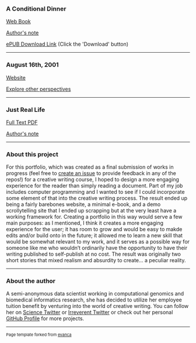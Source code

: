 
### A Conditional Dinner

[Web Book](https://competent-booth-17d5e0.netlify.com/)  

[Author's note](https://competent-booth-17d5e0.netlify.com/authors-note.html)  

[ePUB Download Link](https://github.com/apeculiarreality/AConditionalDinner-Book/blob/master/docs/AConditionalDinner.epub) (Click the 'Download' button)

---

### August 16th, 2001

[Website](https://apeculiarreality.github.io/August16th2001)

[Explore other perspectives](/AUG162001)

---

### Just Real Life

[Full Text PDF](/pdf/JustRealLife.pdf)  

[Author's note](/JRLAN)  

---

### About this project 

For this portfolio, which was created as a final submission of works in progress (feel free to [create an issue](https://help.github.com/en/github/managing-your-work-on-github/creating-an-issue) to provide feedback in any of the repos!) for a creative writing course, I hoped to design a more engaging experience for the reader than simply reading a document. Part of my job includes computer programming and I wanted to see if I could incorporate some element of that into the creative writing process. The result ended up being a fairly barebones website, a minimal e-book, and a demo scrollytelling site that I ended up scrapping but at the very least have a working framework for. Creating a portfolio in this way would serve a few main purposes: as I mentioned, I think it creates a more engaging experience for the user; it has room to grow and would be easy to makde edits and/or build onto in the future; it allowed me to learn a new skill that would be somewhat relevant to my work, and it serves as a possible way for someone like me who wouldn’t ordinarily have the opportunity to have their writing published to self-publish at no cost. The result was originally two short stories that mixed realism and absurdity to create... a peculiar reality.

---

### About the author

A semi-anonymous data scientist working in computational genomics and biomedical informatics research, she has decided to utilize her employee tuition benefit by venturing into the world of creative writing. You can follow her on [Science Twitter](https://twitter.com/AnastasiaMLucas) or [Irreverent Twitter](https://twitter.com/sadinspace) or check out her personal [GitHub Profile](https://github.com/anastasia-lucas) for more projects.

---
<p style="font-size:11px">Page template forked from <a href="https://github.com/evanca/quick-portfolio">evanca</a></p>
<!-- Remove above link if you don't want to attibute -->
